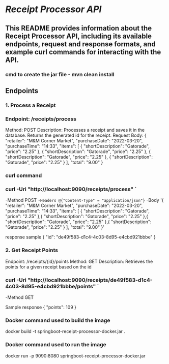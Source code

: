 #                                        ***Receipt Processor API***


 ## This README provides information about the Receipt Processor API, including its available endpoints, request and response formats, and example curl commands for interacting with the API.

 ### cmd to create the jar file - mvn clean install

 ## Endpoints
 
 ### 1. Process a Receipt

 ### Endpoint: /receipts/process
 Method: POST
 Description: Processes a receipt and saves it in the database. Returns the generated id for the receipt.
 Request Body:
{
  "retailer": "M&M Corner Market",
  "purchaseDate": "2022-03-20",
  "purchaseTime": "14:33",
  "items": [
    {
      "shortDescription": "Gatorade",
      "price": "2.25"
    },
    {
      "shortDescription": "Gatorade",
      "price": "2.25"
    },
    {
      "shortDescription": "Gatorade",
      "price": "2.25"
    },
    {
      "shortDescription": "Gatorade",
      "price": "2.25"
    }
  ],
  "total": "9.00"
}

### curl command

### curl -Uri "http://localhost:9090/receipts/process" `
-Method POST `
-Headers @{"Content-Type" = "application/json"} `
-Body '{
  "retailer": "M&M Corner Market",
  "purchaseDate": "2022-03-20",
  "purchaseTime": "14:33",
  "items": [
    {
      "shortDescription": "Gatorade",
      "price": "2.25"
    },{
      "shortDescription": "Gatorade",
      "price": "2.25"
    },{
      "shortDescription": "Gatorade",
      "price": "2.25"
    },{
      "shortDescription": "Gatorade",
      "price": "2.25"
    }
  ],
  "total": "9.00"
}'

 response sample 
{
  "id": "de49f583-d1c4-4c03-8d95-e4cbd921bbbe"
}

### 2. Get Receipt Points
 Endpoint: /receipts/{id}/points
 Method: GET
 Description: Retrieves the points for a given receipt based on the id

### curl -Uri "http://localhost:9090/receipts/de49f583-d1c4-4c03-8d95-e4cbd921bbbe/points" `
-Method GET

 Sample response
{
  "points": 109
}


### Docker command used to build the image
docker build -t springboot-receipt-processor-docker.jar . 

### Docker command used to run the image
docker run -p 9090:8080 springboot-receipt-processor-docker.jar
